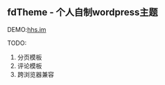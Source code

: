fdTheme - 个人自制wordpress主题
------------------------------

DEMO:[hhs.im](http://hhs.im/ "hhs.im")

TODO:

1.  分页模板
2.  评论模板
3.  跨浏览器兼容